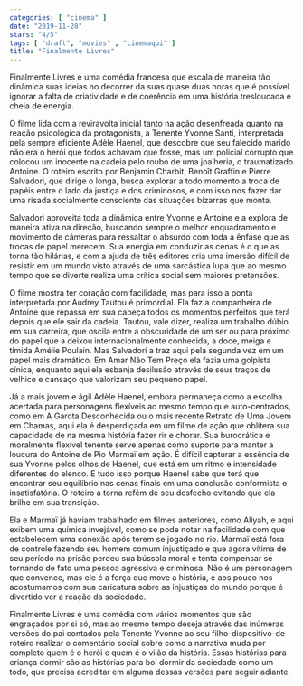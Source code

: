 ```yaml
---
categories: [ "cinema" ]
date: "2019-11-28"
stars: "4/5"
tags: [ "draft", "movies" , "cinemaqui" ]
title: "Finalmente Livres"
---
```

Finalmente Livres é uma comédia francesa que escala de maneira
tão dinâmica suas ideias no decorrer da suas quase duas horas que
é possível ignorar a falta de criatividade e de coerência em uma
história tresloucada e cheia de energia.

O filme lida com a reviravolta inicial tanto na ação desenfreada
quanto na reação psicológica da protagonista, a Tenente Yvonne Santi,
interpretada pela sempre eficiente Adèle Haenel, que descobre que seu
falecido marido não era o herói que todos achavam que fosse, mas um
policial corrupto que colocou um inocente na cadeia pelo roubo de uma
joalheria, o traumatizado Antoine. O roteiro escrito por Benjamin Charbit,
Benoît Graffin e Pierre Salvadori, que dirige o longa, busca explorar a
todo momento a troca de papéis entre o lado da justiça e dos criminosos,
e com isso nos fazer dar uma risada socialmente consciente das situações
bizarras que monta.

Salvadori aproveita toda a dinâmica entre Yvonne e Antoine e a explora
de maneira ativa na direção, buscando sempre o melhor enquadramento
e movimento de câmeras para ressaltar o absurdo com toda a ênfase que
as trocas de papel merecem. Sua energia em conduzir as cenas é o que as
torna tão hilárias, e com a ajuda de três editores cria uma imersão
difícil de resistir em um mundo visto através de uma sarcástica lupa
que ao mesmo tempo que se diverte realiza uma crítica social sem maiores
pretensões.

O filme mostra ter coração com facilidade, mas para isso a ponta
interpretada por Audrey Tautou é primordial. Ela faz a companheira de
Antoine que repassa em sua cabeça todos os momentos perfeitos que terá
depois que ele sair da cadeia. Tautou, vale dizer, realiza um trabalho
dúbio em sua carreira, que oscila entre a obscuridade de um ser ou para
próximo do papel que a deixou internacionalmente conhecida, a doce,
meiga e tímida Amélie Poulain. Mas Salvadori a traz aqui pela segunda
vez em um papel mais dramático. Em Amar Não Tem Preço ela fazia uma
golpista cínica, enquanto aqui ela esbanja desilusão através de seus
traços de velhice e cansaço que valorizam seu pequeno papel.

Já a mais jovem e ágil Adèle Haenel, embora permaneça como a escolha
acertada para personagens flexíveis ao mesmo tempo que auto-centrados,
como em A Garota Desconhecida ou o mais recente Retrato de Uma Jovem em
Chamas, aqui ela é desperdiçada em um filme de ação que oblitera sua
capacidade de na mesma história fazer rir e chorar. Sua burocrática
e moralmente flexível tenente serve apenas como suporte para manter
a loucura do Antoine de Pio Marmaï em ação. É difícil capturar a
essência de sua Yvonne pelos olhos de Haenel, que está em um ritmo
e intensidade diferentes do elenco. E tudo isso porque Haenel sabe que
terá que encontrar seu equilíbrio nas cenas finais em uma conclusão
conformista e insatisfatória. O roteiro a torna refém de seu desfecho
evitando que ela brilhe em sua transição.

Ela e Marmaï já haviam trabalhado em filmes anteriores, como Aliyah,
e aqui exibem uma química invejável, como se pode notar na facilidade
com que estabelecem uma conexão após terem se jogado no rio. Marmaï
está fora de controle fazendo seu homem comum injustiçado e que agora
vítima de seu período na prisão perdeu sua bússola moral e tenta
compensar se tornando de fato uma pessoa agressiva e criminosa. Não é
um personagem que convence, mas ele é a força que move a história,
e aos pouco nos acostumamos com sua caricatura sobre as injustiças do
mundo porque é divertido ver a reação da sociedade.

Finalmente Livres é uma comédia com vários momentos que são
engraçados por si só, mas ao mesmo tempo deseja através das
inúmeras versões do pai contados pela Tenente Yvonne ao seu
filho-dispositivo-de-roteiro realizar o comentário social sobre como
a narrativa muda por completo quem é o herói e quem é o vilão da
história. Essas histórias para criança dormir são as histórias para
boi dormir da sociedade como um todo, que precisa acreditar em alguma
dessas versões para seguir adiante.
